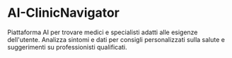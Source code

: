 # AI-ClinicNavigator
Piattaforma AI per trovare medici e specialisti adatti alle esigenze dell'utente. Analizza sintomi e dati per consigli personalizzati sulla salute e suggerimenti su professionisti qualificati.
